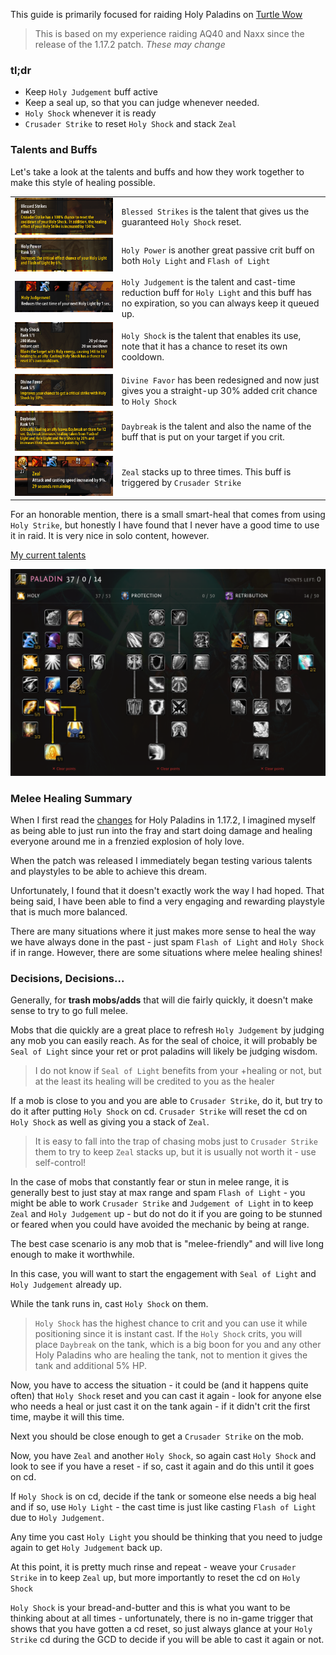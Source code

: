 
This guide is primarily focused for raiding Holy Paladins on [Turtle Wow](https://turtle-wow.com)

> This is based on my experience raiding AQ40 and Naxx since the release of the 1.17.2 patch. *These may change*

### tl;dr

- Keep `Holy Judgement` buff active
- Keep a seal up, so that you can judge whenever needed.
- `Holy Shock` whenever it is ready
- `Crusader Strike` to reset `Holy Shock` and stack `Zeal`

### Talents and Buffs

Let's take a look at the talents and buffs and how they work together to make this style of healing possible.

|           |            |
|-----------|------------|
|<img src="images/blessed-strikes-talent.png"  style="float: left;">|`Blessed Strikes` is the talent that gives us the guaranteed `Holy Shock` reset.|
|<img src="images/holy-power-talent.png">|`Holy Power` is another great passive crit buff on both `Holy Light` and `Flash of Light`|
|<img src="images/holy-judgement-buff.png">|`Holy Judgement` is the talent and cast-time reduction buff for `Holy Light` and this buff has no expiration, so you can always keep it queued up.|
|<img src="images/holy-shock-talent.png">|`Holy Shock` is the talent that enables its use, note that it has a chance to reset its own cooldown.|
|<img src="images/divine-favor-talent.png">|`Divine Favor` has been redesigned and now just gives you a straight-up 30% added crit chance to `Holy Shock`|
|<img src="images/daybreak-talent.png">|`Daybreak` is the talent and also the name of the buff that is put on your target if you crit.|
|<img src="images/zeal-buff.png">|`Zeal` stacks up to three times. This buff is triggered by `Crusader Strike`

For an honorable mention, there is a small smart-heal that comes from using `Holy Strike`, but honestly I have found that I never have a good time to use it in raid. It is very nice in solo content, however. 

[My current talents](https://talents.turtle-wow.org/paladin?points=AoaAYQFQpAYoBAAAAAAAAAAAAAAAFoQAACAAAAAAAAA%3D)

![talents](images/talent-tree.png)

### Melee Healing Summary

When I first read the [changes](https://forum.turtle-wow.org/viewtopic.php?p=102974#p102969) for Holy Paladins in 1.17.2, I imagined myself as being able to just run into the fray and start doing damage and healing everyone around me in a frenzied explosion of holy love.

When the patch was released I immediately began testing various talents and playstyles to be able to achieve this dream.

Unfortunately, I found that it doesn't exactly work the way I had hoped. That being said, I have been able to find a very engaging and rewarding playstyle that is much more balanced.

There are many situations where it just makes more sense to heal the way we have always done in the past - just spam `Flash of Light` and `Holy Shock` if in range. However, there are some situations where melee healing shines! 

### Decisions, Decisions...

Generally, for **trash mobs/adds** that will die fairly quickly, it doesn't make sense to try to go full melee. 

Mobs that die quickly are a great place to refresh `Holy Judgement` by judging any mob you can easily reach. As for the seal of choice, it will probably be `Seal of Light` since your ret or prot paladins will likely be judging wisdom. 
> I do not know if `Seal of Light` benefits from your +healing or not, but at the least its healing will be credited to you as the healer

If a mob is close to you and you are able to `Crusader Strike`, do it, but try to do it after putting `Holy Shock` on cd. `Crusader Strike` will reset the cd on `Holy Shock` as well as giving you a stack of `Zeal`.
> It is easy to fall into the trap of chasing mobs just to `Crusader Strike` them to try to keep `Zeal` stacks up, but it is usually not worth it - use self-control!

In the case of mobs that constantly fear or stun in melee range, it is generally best to just stay at max range and spam `Flash of Light` - you might be able to work `Crusader Strike` and `Judgement of Light` in to keep `Zeal` and `Holy Judgement` up - but do not do it if you are going to be stunned or feared when you could have avoided the mechanic by being at range.

The best case scenario is any mob that is "melee-friendly" and will live long enough to make it worthwhile. 

In this case, you will want to start the engagement with `Seal of Light` and `Holy Judgement` already up.

While the tank runs in, cast `Holy Shock` on them.
> `Holy Shock` has the highest chance to crit and you can use it while positioning since it is instant cast. If the `Holy Shock` crits, you will place `Daybreak` on the tank, which is a big boon for you and any other Holy Paladins who are healing the tank, not to mention it gives the tank and additional 5% HP.

Now, you have to access the situation - it could be (and it happens quite often) that `Holy Shock` reset and you can cast it again - look for anyone else who needs a heal or just cast it on the tank again - if it didn't crit the first time, maybe it will this time.

Next you should be close enough to get a `Crusader Strike` on the mob. 

Now, you have `Zeal` and another `Holy Shock`, so again cast `Holy Shock` and look to see if you have a reset - if so, cast it again and do this until it goes on cd.

If `Holy Shock` is on cd, decide if the tank or someone else needs a big heal and if so, use `Holy Light` - the cast time is just like casting `Flash of Light` due to `Holy Judgement`.

Any time you cast `Holy Light` you should be thinking that you need to judge again to get `Holy Judgement` back up.

At this point, it is pretty much rinse and repeat - weave your `Crusader Strike` in to keep `Zeal` up, but more importantly to reset the cd on `Holy Shock`

`Holy Shock` is your bread-and-butter and this is what you want to be thinking about at all times - unfortunately, there is no in-game trigger that shows that you have gotten a cd reset, so just always glance at your `Holy Strike` cd during the GCD to decide if you will be able to cast it again or not.
